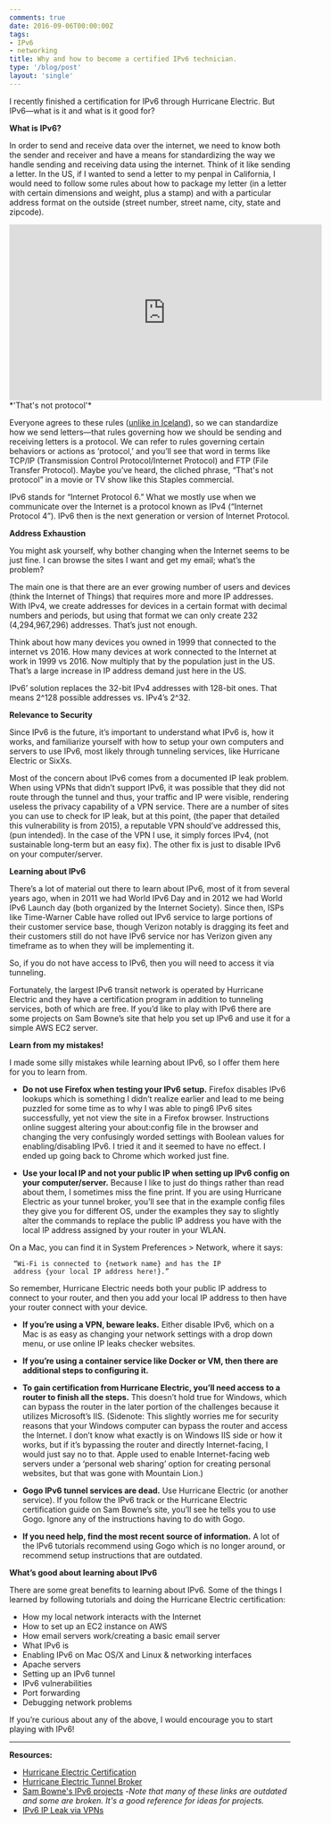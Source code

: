 ```yaml
---
comments: true
date: 2016-09-06T00:00:00Z
tags:
- IPv6
- networking
title: Why and how to become a certified IPv6 technician.
type: '/blog/post'
layout: 'single'
---
```

I recently finished a certification for IPv6 through Hurricane Electric. But IPv6—what is it and what is it good for?

**What is IPv6?**

In order to send and receive data over the internet, we need to know both the sender and receiver and have a means for standardizing the way we handle sending and receiving data using the internet. Think of it like sending a letter. In the US, if I wanted to send a letter to my penpal in California, I would need to follow some rules about how to package my letter (in a letter with certain dimensions and weight, plus a stamp) and with a particular address format on the outside (street number, street name, city, state and zipcode).

<iframe width="560" height="315" src="https://www.youtube.com/embed/iKBo_YPdFgI" frameborder="0" allowfullscreen></iframe>*'That's not protocol'*<br>

Everyone agrees to these rules ([unlike in Iceland](https://twitter.com/tinybop/status/771769801962315776)), so we can standardize how we send letters—that rules governing how we should be sending and receiving letters is a protocol. We can refer to rules governing certain behaviors or actions as ‘protocol,’ and you’ll see that word in terms like TCP/IP (Transmission Control Protocol/Internet Protocol) and FTP (File Transfer Protocol). Maybe you’ve heard, the cliched phrase, “That's not protocol” in a movie or TV show like this Staples commercial.

IPv6 stands for “Internet Protocol 6.” What we mostly use when we communicate over the Internet is a protocol known as IPv4 (“Internet Protocol 4”). IPv6 then is the next generation or version of Internet Protocol.

**Address Exhaustion**

You might ask yourself, why bother changing when the Internet seems to be just fine. I can browse the sites I want and get my email; what’s the problem?

The main one is that there are an ever growing number of users and devices (think the Internet of Things) that requires more and more IP addresses. With IPv4, we create addresses for devices in a certain format with decimal numbers and periods, but using that format we can only create 232 (4,294,967,296) addresses. That’s just not enough.

Think about how many devices you owned in 1999 that connected to the internet vs 2016. How many devices at work connected to the Internet at work in 1999 vs 2016. Now multiply that by the population just in the US. That’s a large increase in IP address demand just here in the US.

IPv6’ solution replaces the 32-bit IPv4 addresses with 128-bit ones. That means 2^128 possible addresses vs. IPv4’s 2^32.

**Relevance to Security**

Since IPv6 is the future, it’s important to understand what IPv6 is, how it works, and familiarize yourself with how to setup your own computers and servers to use IPv6, most likely through tunneling services, like Hurricane Electric or SixXs.

Most of the concern about IPv6 comes from a documented IP leak problem. When using VPNs that didn’t support IPv6, it was possible that they did not route through the tunnel and thus, your traffic and IP were visible, rendering useless the privacy capability of a VPN service. There are a number of sites you can use to check for IP leak, but at this point, (the paper that detailed this vulnerability is from 2015), a reputable VPN should’ve addressed this, (pun intended). In the case of the VPN I use, it simply forces IPv4, (not sustainable long-term but an easy fix). The other fix is just to disable IPv6 on your computer/server.

**Learning about IPv6**

There’s a lot of material out there to learn about IPv6, most of it from several years ago, when in 2011 we had World IPv6 Day and in 2012 we had World IPv6 Launch day (both organized by the Internet Society). Since then, ISPs like Time-Warner Cable have rolled out IPv6 service to large portions of their customer service base, though Verizon notably is dragging its feet and their customers still do not have IPv6 service nor has Verizon given any timeframe as to when they will be implementing it.

So, if you do not have access to IPv6, then you will need to access it via tunneling.

Fortunately, the largest IPv6 transit network is operated by Hurricane Electric and they have a certification program in addition to tunneling services, both of which are free. If you’d like to play with IPv6 there are some projects on Sam Bowne’s site that help you set up IPv6 and use it for a simple AWS EC2 server.

**Learn from my mistakes!**

I made some silly mistakes while learning about IPv6, so I offer them here for you to learn from.

- __Do not use Firefox when testing your IPv6 setup.__ Firefox disables IPv6 lookups which is something I didn’t realize earlier and lead to me being puzzled for some time as to why I was able to ping6 IPv6 sites successfully, yet not view the site in a Firefox browser. Instructions online suggest altering your about:config file in the browser and changing the very confusingly worded settings with Boolean values for enabling/disabling IPv6. I tried it and it seemed to have no effect. I ended up going back to Chrome which worked just fine.

- __Use your local IP and not your public IP when setting up IPv6 config on your computer/server.__ Because I like to just do things rather than read about them, I sometimes miss the fine print. If you are using Hurricane Electric as your tunnel broker, you’ll see that in the example config files they give you for different OS, under the examples they say to slightly alter the commands to replace the public IP address you have with the local IP address assigned by your router in your WLAN.

On a Mac, you can find it in System Preferences > Network, where it says:

     “Wi-Fi is connected to {network name} and has the IP 
     address {your local IP address here!}.”

So remember, Hurricane Electric needs both your public IP address to connect to your router, and then you add your local IP address to then have your router connect with your device.

- __If you’re using a VPN, beware leaks.__ Either disable IPv6, which on a Mac is as easy as changing your network settings with a drop down menu, or use online IP leaks checker websites.

- __If you’re using a container service like Docker or VM, then there are additional steps to configuring it.__

- __To gain certification from Hurricane Electric, you’ll need access to a router to finish all the steps.__ This doesn’t hold true for Windows, which can bypass the router in the later portion of the challenges because it utilizes Microsoft’s IIS. (Sidenote: This slightly worries me for security reasons that your Windows computer can bypass the router and access the Internet. I don’t know what exactly is on Windows IIS side or how it works, but if it’s bypassing the router and directly Internet-facing, I would just say no to that. Apple used to enable Internet-facing web servers under a ‘personal web sharing’ option for creating personal websites, but that was gone with Mountain Lion.)

- __Gogo IPv6 tunnel services are dead.__ Use Hurricane Electric (or another service). If you follow the IPv6 track or the Hurricane Electric certification guide on Sam Bowne’s site, you’ll see he tells you to use Gogo. Ignore any of the instructions having to do with Gogo.

- __If you need help, find the most recent source of information.__ A lot of the IPv6 tutorials recommend using Gogo which is no longer around, or recommend setup instructions that are outdated.

**What’s good about learning about IPv6**

There are some great benefits to learning about IPv6. Some of the things I learned by following tutorials and doing the Hurricane Electric certification:

- How my local network interacts with the Internet
- How to set up an EC2 instance on AWS
- How email servers work/creating a basic email server
- What IPv6 is
- Enabling IPv6 on Mac OS/X and Linux & networking interfaces
- Apache servers
- Setting up an IPv6 tunnel
- IPv6 vulnerabilities
- Port forwarding
- Debugging network problems

If you’re curious about any of the above, I would encourage you to start playing with IPv6!

___
**Resources:**

- [Hurricane Electric Certification](https://ipv6.he.net/certification/)
- [Hurricane Electric Tunnel Broker](https://tunnelbroker.net/)
- [Sam Bowne's IPv6 projects](https://samsclass.info/ipv6/ipv6.php) 
-*Note that many of these links are outdated and some are broken. It's a good reference for ideas for projects.*
- [IPv6 IP Leak via VPNs](https://www.eecs.qmul.ac.uk/~hamed/papers/PETS2015VPN.pdf)

